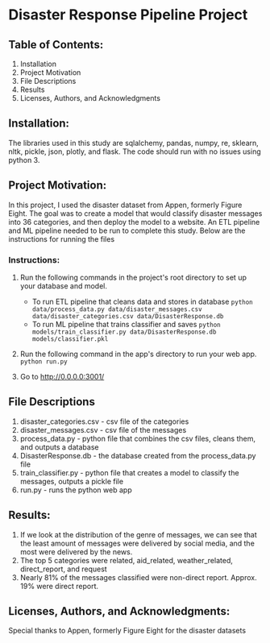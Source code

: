# Disaster Response Pipeline Project

## Table of Contents:

1. Installation
2. Project Motivation
3. File Descriptions
4. Results
5. Licenses, Authors, and Acknowledgments

## Installation:

The libraries used in this study are sqlalchemy, pandas, numpy, re, sklearn, nltk, pickle, json, plotly, and flask. The code should run with no issues using python 3.

## Project Motivation:

In this project, I used the disaster dataset from Appen, formerly Figure Eight. The goal was to create a model that would classify disaster messages into 36 categories, and then deploy the model to a website. An ETL pipeline and ML pipeline needed to be run to complete this study. Below are the instructions for running the files

### Instructions:
1. Run the following commands in the project's root directory to set up your database and model.

    - To run ETL pipeline that cleans data and stores in database
        `python data/process_data.py data/disaster_messages.csv data/disaster_categories.csv data/DisasterResponse.db`
    - To run ML pipeline that trains classifier and saves
        `python models/train_classifier.py data/DisasterResponse.db models/classifier.pkl`

2. Run the following command in the app's directory to run your web app.
    `python run.py`

3. Go to http://0.0.0.0:3001/

## File Descriptions

1. disaster_categories.csv - csv file of the categories 
2. disaster_messages.csv - csv file of the messages
3. process_data.py - python file that combines the csv files, cleans them, and outputs a database
4. DisasterResponse.db - the database created from the process_data.py file
5. train_classifier.py - python file that creates a model to classify the messages, outputs a pickle file
6. run.py - runs the python web app

## Results:

1. If we look at the distribution of the genre of messages, we can see that the least amount of messages were delivered by social media, and the most were delivered by the news.
2. The top 5 categories were related, aid_related, weather_related, direct_report, and request
3. Nearly 81% of the messages classified were non-direct report. Approx. 19% were direct report.

## Licenses, Authors, and Acknowledgments:

Special thanks to Appen, formerly Figure Eight for the disaster datasets





